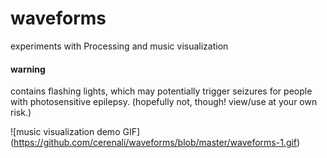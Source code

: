 # waveforms

experiments with Processing and music visualization

#### warning

contains flashing lights, which may potentially trigger seizures for people with photosensitive epilepsy. (hopefully not, though! view/use at your own risk.)

![music visualization demo GIF]
(https://github.com/cerenali/waveforms/blob/master/waveforms-1.gif)
